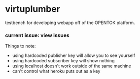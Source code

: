 # virtuplumber

testbench for developing webapp off of the OPENTOK platform.


### current issue: view issues
Things to note:
- using hardcoded publisher key will allow you to see yourself
- using hardcoded subscriber key will show nothing
- using localhost doesn't work outside of the same machine
- can't control what heroku puts out as a key
